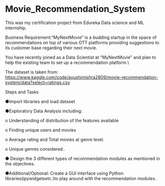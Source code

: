 # Movie_Recommendation_System

This was my certification project from Edureka Data science and ML internship.

Business Requirement:“MyNextMovie” is a budding startup in the space of recommendations on top of various OTT platforms providing suggestions to its customer base regarding their next movie.

You have recently joined as a Data Scientist at “MyNextMovie” and plan to help the existing team to set up a recommendation platform.\

The dataset is taken from: https://www.kaggle.com/code/ayushimishra2809/movie-recommendation-system/data?select=ratings.csv

Steps and Tasks

●Import libraries and load dataset

●Exploratory Data Analysis including:

o Understanding of distribution of the features available

o Finding unique users and movies

o Average rating and Total movies at genre level.

o Unique genres considered..


● Design the 3 different types of recommendation modules as mentioned in the objectives.

●Additional/Optional: Create a GUI interface using Python libraries(ipywidgetsetc.)to play around with the recommendation modules.


